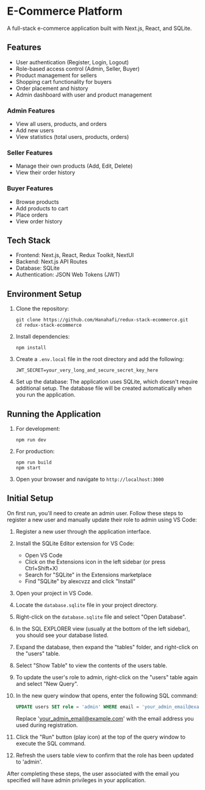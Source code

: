 # E-Commerce Platform

A full-stack e-commerce application built with Next.js, React, and SQLite.

## Features

- User authentication (Register, Login, Logout)
- Role-based access control (Admin, Seller, Buyer)
- Product management for sellers
- Shopping cart functionality for buyers
- Order placement and history
- Admin dashboard with user and product management

### Admin Features
- View all users, products, and orders
- Add new users
- View statistics (total users, products, orders)

### Seller Features
- Manage their own products (Add, Edit, Delete)
- View their order history

### Buyer Features
- Browse products
- Add products to cart
- Place orders
- View order history

## Tech Stack

- Frontend: Next.js, React, Redux Toolkit, NextUI
- Backend: Next.js API Routes
- Database: SQLite
- Authentication: JSON Web Tokens (JWT)

## Environment Setup

1. Clone the repository:
   ```
   git clone https://github.com/Hanahafi/redux-stack-ecommerce.git
   cd redux-stack-ecommerce
   ```

2. Install dependencies:
   ```
   npm install
   ```

3. Create a `.env.local` file in the root directory and add the following:
   ```
   JWT_SECRET=your_very_long_and_secure_secret_key_here
   ```

4. Set up the database:
   The application uses SQLite, which doesn't require additional setup. The database file will be created automatically when you run the application.

## Running the Application

1. For development:
   ```
   npm run dev
   ```

2. For production:
   ```
   npm run build
   npm start
   ```

3. Open your browser and navigate to `http://localhost:3000`

## Initial Setup

On first run, you'll need to create an admin user. Follow these steps to register a new user and manually update their role to admin using VS Code:

1. Register a new user through the application interface.

2. Install the SQLite Editor extension for VS Code:
   - Open VS Code
   - Click on the Extensions icon in the left sidebar (or press Ctrl+Shift+X)
   - Search for "SQLite" in the Extensions marketplace
   - Find "SQLite" by alexcvzz and click "Install"

3. Open your project in VS Code.

4. Locate the `database.sqlite` file in your project directory.

5. Right-click on the `database.sqlite` file and select "Open Database".

6. In the SQL EXPLORER view (usually at the bottom of the left sidebar), you should see your database listed.

7. Expand the database, then expand the "tables" folder, and right-click on the "users" table.

8. Select "Show Table" to view the contents of the users table.

9. To update the user's role to admin, right-click on the "users" table again and select "New Query".

10. In the new query window that opens, enter the following SQL command:
    ```sql
    UPDATE users SET role = 'admin' WHERE email = 'your_admin_email@example.com';
    ```
    Replace 'your_admin_email@example.com' with the email address you used during registration.

11. Click the "Run" button (play icon) at the top of the query window to execute the SQL command.

12. Refresh the users table view to confirm that the role has been updated to 'admin'.

After completing these steps, the user associated with the email you specified will have admin privileges in your application.
